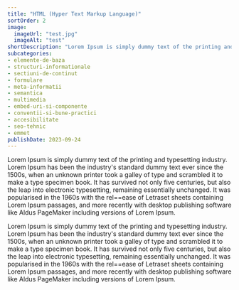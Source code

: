 ```yaml
---
title: "HTML (Hyper Text Markup Language)"
sortOrder: 2
image:
  imageUrl: "test.jpg"
  imageAlt: "test"
shortDescription: "Lorem Ipsum is simply dummy text of the printing and typesetting industry. Lorem Ipsum has been the industry's standard dummy text ever since the 1500s"
subcategories:
- elemente-de-baza
- structuri-informationale
- sectiuni-de-continut
- formulare
- meta-informatii
- semantica
- multimedia
- embed-uri-si-componente
- conventii-si-bune-practici
- accesibilitate
- seo-tehnic
- emmet
publishDate: 2023-09-24
---
```


Lorem Ipsum is simply dummy text of the printing and typesetting industry. Lorem Ipsum has been the industry's standard dummy text ever since the 1500s, when an unknown printer took a galley of type and scrambled it to make a type specimen book. It has survived not only five centuries, but also the leap into electronic typesetting, remaining essentially unchanged. It was popularised in the 1960s with the rel==ease of Letraset sheets containing Lorem Ipsum passages, and more recently with desktop publishing software like Aldus PageMaker including versions of Lorem Ipsum.

Lorem Ipsum is simply dummy text of the printing and typesetting industry. Lorem Ipsum has been the industry's standard dummy text ever since the 1500s, when an unknown printer took a galley of type and scrambled it to make a type specimen book. It has survived not only five centuries, but also the leap into electronic typesetting, remaining essentially unchanged. It was popularised in the 1960s with the rel==ease of Letraset sheets containing Lorem Ipsum passages, and more recently with desktop publishing software like Aldus PageMaker including versions of Lorem Ipsum.